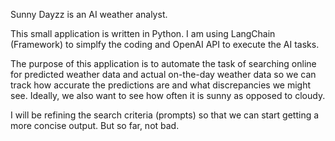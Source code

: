 Sunny Dayzz is an AI weather analyst.

This small application is written in Python.
I am using LangChain (Framework) to simplfy the coding and OpenAI API to execute the AI tasks.

The purpose of this application is to automate the task of searching online for predicted weather data and actual on-the-day weather data so we can track 
how accurate the predictions are and what discrepancies we might see.
Ideally, we also want to see how often it is sunny as opposed to cloudy.

I will be refining the search criteria (prompts) so that we can start getting a more concise output. But so far, not bad.
